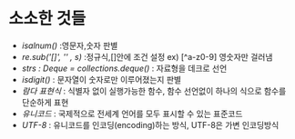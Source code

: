 # 소소한 것들

* *isalnum()* :영문자,숫자 판별
* *re.sub('[]', '' , s)* :정규식,[]안에 조건 설정 ex) [^a-z0-9] 영숫자만 걸러냄
* *strs : Deque  = collections.deque()* : 자료형을 데크로 선언
* *isdigit()* :  문자열이 숫자로만 이루어졌는지 판별
* *람다 표현식* : 식별자 없이 실행가능한 함수, 함수 선언없이 하나의 식으로 함수를 단순하게 표현
* *유니코드* : 국제적으로 전세계 언어를 모두 표시할 수 있는 표준코드
* *UTF-8* : 유니코드를 인코딩(encoding)하는 방식,  UTF-8은 가변 인코딩방식
 
 
 
 
   
      
    
 
